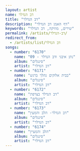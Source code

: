 ```yaml
---
layout: artist
name: דב הנדלר
title: "דב הנדלר"
description: "דף האמן דב הנדלר"
keywords: "שירים, מוזיקה, דב הנדלר"
permalink: /artists/דב-הנדלר/
redirect_from:
  - /artists/list/דב הנדלר
songs:
  - number: "6170"
    name: "09 - נתן איבגי ודב הנדלר"
    album: "סינגלים"
    artist: "דב הנדלר"
  - number: "6171"
    name: "בבית אלוקים נהלך ברגש"
    album: "סינגלים"
    artist: "דב הנדלר"
  - number: "6172"
    name: "דב הנדלר בצרפת"
    album: "סינגלים"
    artist: "דב הנדלר"
  - number: "6173"
    name: "דב הנדלר- הלב והמעין"
    album: "סינגלים"
    artist: "דב הנדלר"
  - number: "6174"
    name: "הלב והמעיין"
    album: "סינגלים"
    artist: "דב הנדלר"
---
```

